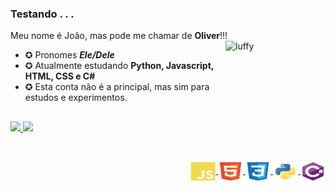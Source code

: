

### Testando . . .
Meu nome é João, mas pode me chamar de **Oliver**!!!
<img align="right" alt="luffy" height="120" width="160" src="https://i.pinimg.com/originals/14/b2/c6/14b2c66a3a81aa01c3adcfed93c513e5.gif">
- ✪ Pronomes ***Ele/Dele***
- ✪ Atualmente estudando **Python, Javascript, HTML, CSS e C#**
- ✪ Esta conta não é a principal, mas sim para estudos e experimentos.

##

<div>
    <a href="https://github.com/Oliver-XVII">
        <img height="157em"
            src="https://github-readme-stats.vercel.app/api?username=Oliver-XVII&show_icons=true&theme=chartreuse-dark&include_all_commits=true&count_private=true" />
        <img height="157em"
            src="https://github-readme-stats.vercel.app/api/top-langs/?username=Oliver-XVII&layout=compact&langs_count=4&theme=chartreuse-dark" />
</div>

##

<div style="display: inline_block" align="right"><br>
  <img align="center" alt="Oli-Js" height="30" width="40" src="https://raw.githubusercontent.com/devicons/devicon/master/icons/javascript/javascript-plain.svg">
  <img align="center" alt="Oli-HTML" height="30" width="40" src="https://raw.githubusercontent.com/devicons/devicon/master/icons/html5/html5-original.svg">
  <img align="center" alt="Oli-CSS" height="30" width="40" src="https://raw.githubusercontent.com/devicons/devicon/master/icons/css3/css3-original.svg">
  <img align="center" alt="Oli-Python" height="30" width="40" src="https://raw.githubusercontent.com/devicons/devicon/master/icons/python/python-original.svg">
  <img align="center" alt="Oli-Csharp" height="30" width="40" src="https://raw.githubusercontent.com/devicons/devicon/master/icons/csharp/csharp-original.svg">
</div>

##

